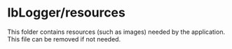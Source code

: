 # IbLogger/resources

This folder contains resources (such as images) needed by the application. This file can
be removed if not needed.
